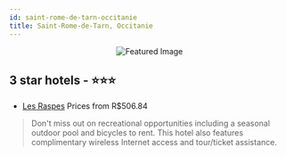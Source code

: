 ```yaml
---
id: saint-rome-de-tarn-occitanie
title: Saint-Rome-de-Tarn, Occitanie
---
```


<center><img src="https://i.travelapi.com/hotels/2000000/1390000/1383400/1383400/d54d2513_z.jpg" alt="Featured Image" /></center>


##  3 star hotels - ⭐️⭐️⭐️

-    [Les Raspes](https://us.hurb.com/hotels/saint-rome-de-tarn/les-raspes-JNP-JP632446?cmp=18055) Prices from R$506.84
   > Don't miss out on recreational opportunities including a seasonal outdoor pool and bicycles to rent. This hotel also features complimentary wireless Internet access and tour/ticket assistance.
